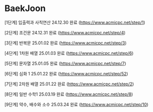 # BaekJoon
 
[1단계]  입출력과 사칙연산 24.12.30 완료 (https://www.acmicpc.net/step/1)

[2단계]  조건문 24.12.31 완료 (https://www.acmicpc.net/step/4)

[3단계]  반복문 25.01.02 완료 (https://www.acmicpc.net/step/3)

[4단계]  1차원 배열 25.01.03 완료 (https://www.acmicpc.net/step/6)

[5단계]  문자열 25.01.05 완료 (https://www.acmicpc.net/step/7)

[6단계]  심화 1 25.01.22 완료 (https://www.acmicpc.net/step/52)

[7단계]  2차원 배열 25.01.22 완료 (https://www.acmicpc.net/step/2)

[8단계] 일반 수학1  25.03.19 완료 (https://www.acmicpc.net/step/8)

[9단계] 약수, 배수와 소수  25.03.24 완료 (https://www.acmicpc.net/step/10)